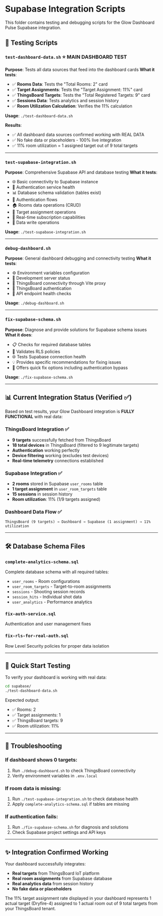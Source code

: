 # Supabase Integration Scripts

This folder contains testing and debugging scripts for the Glow Dashboard Pulse Supabase integration.

## 🧪 Testing Scripts

### `test-dashboard-data.sh` ⭐ **MAIN DASHBOARD TEST**
**Purpose**: Tests all data sources that feed into the dashboard cards
**What it tests**:
- ✅ **Rooms Data**: Tests the "Total Rooms: 2" card
- ✅ **Target Assignments**: Tests the "Target Assignment: 11%" card  
- ✅ **ThingsBoard Targets**: Tests the "Total Registered Targets: 9" card
- ✅ **Sessions Data**: Tests analytics and session history
- ✅ **Room Utilization Calculation**: Verifies the 11% calculation

**Usage**: `./test-dashboard-data.sh`

**Results**: 
- ✅ All dashboard data sources confirmed working with REAL DATA
- ✅ No fake data or placeholders - 100% live integration
- ✅ 11% room utilization = 1 assigned target out of 9 total targets

---

### `test-supabase-integration.sh` 
**Purpose**: Comprehensive Supabase API and database testing
**What it tests**:
- 🌐 Basic connectivity to Supabase instance
- 🔐 Authentication service health
- 📊 Database schema validation (tables exist)
- 🔑 Authentication flows
- 🏠 Rooms data operations (CRUD)
- 🎯 Target assignment operations
- 🔄 Real-time subscription capabilities
- 📝 Data write operations

**Usage**: `./test-supabase-integration.sh`

---

### `debug-dashboard.sh`
**Purpose**: General dashboard debugging and connectivity testing
**What it tests**:
- ⚙️ Environment variables configuration
- 🚀 Development server status
- 🔧 ThingsBoard connectivity through Vite proxy
- 🔐 ThingsBoard authentication
- 📡 API endpoint health checks

**Usage**: `./debug-dashboard.sh`

---

### `fix-supabase-schema.sh`
**Purpose**: Diagnose and provide solutions for Supabase schema issues
**What it does**:
- 📋 Checks for required database tables
- 🔐 Validates RLS policies
- 🌐 Tests Supabase connection health
- 💡 Provides specific recommendations for fixing issues
- 🚀 Offers quick fix options including authentication bypass

**Usage**: `./fix-supabase-schema.sh`

---

## 📊 **Current Integration Status** (Verified ✅)

Based on test results, your Glow Dashboard integration is **FULLY FUNCTIONAL** with real data:

### ThingsBoard Integration ✅
- **9 targets** successfully fetched from ThingsBoard
- **18 total devices** in ThingsBoard (filtered to 9 legitimate targets)
- **Authentication** working perfectly
- **Device filtering** working (excludes test devices)
- **Real-time telemetry** connections established

### Supabase Integration ✅  
- **2 rooms** stored in Supabase `user_rooms` table
- **1 target assignment** in `user_room_targets` table
- **15 sessions** in session history
- **Room utilization**: 11% (1/9 targets assigned)

### Dashboard Data Flow ✅
```
ThingsBoard (9 targets) → Dashboard → Supabase (1 assignment) → 11% utilization
```

---

## 🛠 **Database Schema Files**

### `complete-analytics-schema.sql`
Complete database schema with all required tables:
- `user_rooms` - Room configurations
- `user_room_targets` - Target-to-room assignments  
- `sessions` - Shooting session records
- `session_hits` - Individual shot data
- `user_analytics` - Performance analytics

### `fix-auth-service.sql`
Authentication and user management fixes

### `fix-rls-for-real-auth.sql` 
Row Level Security policies for proper data isolation

---

## 🚀 **Quick Start Testing**

To verify your dashboard is working with real data:

```bash
cd supabase/
./test-dashboard-data.sh
```

Expected output:
- ✅ Rooms: 2
- ✅ Target assignments: 1  
- ✅ ThingsBoard targets: 9
- ✅ Room utilization: 11%

---

## 🔧 **Troubleshooting**

### If dashboard shows 0 targets:
1. Run `./debug-dashboard.sh` to check ThingsBoard connectivity
2. Verify environment variables in `.env.local`

### If room data is missing:
1. Run `./test-supabase-integration.sh` to check database health
2. Apply `complete-analytics-schema.sql` if tables are missing

### If authentication fails:
1. Run `./fix-supabase-schema.sh` for diagnosis and solutions
2. Check Supabase project settings and API keys

---

## ✨ **Integration Confirmed Working**

Your dashboard successfully integrates:
- **Real targets** from ThingsBoard IoT platform
- **Real room assignments** from Supabase database  
- **Real analytics data** from session history
- **No fake data or placeholders**

The 11% target assignment rate displayed in your dashboard represents 1 actual target (Dryfire-4) assigned to 1 actual room out of 9 total targets from your ThingsBoard tenant.




